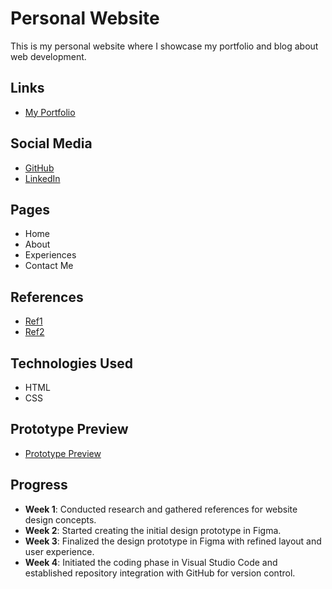# Personal Website
This is my personal website where I showcase my portfolio and blog about web development.

## Links
- [My Portfolio](https://taqwarmdn.com)

## Social Media
- [GitHub](https://github.com/Taqwa21)
- [LinkedIn](https://www.linkedin.com/in/taqwa-amni-ramadhan-2158a4262/)

## Pages
- Home
- About
- Experiences
- Contact Me

## References
- [Ref1](https://divyanshagarwal.com/?ref=onepagelove)
- [Ref2](https://williambout.me/)

## Technologies Used
- HTML
- CSS

## Prototype Preview
- [Prototype Preview](https://www.figma.com/proto/fWa3JGk7czd4UP135KfhAz/Taqwa-Design?node-id=745-174&t=0nzDaGSv0WhrSUgP-1)

## Progress
- **Week 1**: Conducted research and gathered references for website design concepts.  
- **Week 2**: Started creating the initial design prototype in Figma.  
- **Week 3**: Finalized the design prototype in Figma with refined layout and user experience.  
- **Week 4**: Initiated the coding phase in Visual Studio Code and established repository integration with GitHub for version control.